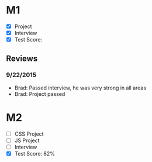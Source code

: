 # M1

- [x] Project
- [x] Interview
- [x] Test Score:

## Reviews

### 9/22/2015

- Brad: Passed interview, he was very strong in all areas
- Brad: Project passed

# M2

- [ ] CSS Project
- [ ] JS Project
- [ ] Interview
- [x] Test Score: 82%
